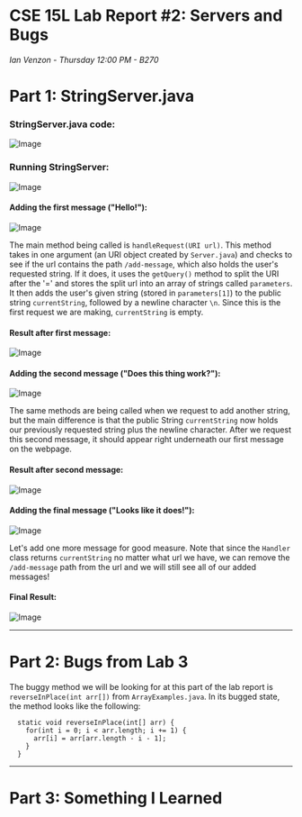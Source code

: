 # CSE 15L Lab Report #2: Servers and Bugs

*Ian Venzon - Thursday 12:00 PM - B270*

# Part 1: StringServer.java

### StringServer.java code:

![Image](https://i.imgur.com/hJK6XOe.png)

### Running StringServer:

![Image](https://i.imgur.com/ifWvWAM.png)

#### Adding the first message ("Hello!"):

![Image](https://i.imgur.com/lmqGV3S.png)

The main method being called is `handleRequest(URI url)`. This method takes in one argument (an URI object created by `Server.java`) and checks to see if the url contains the path `/add-message`, which also holds the user's requested string. If it does, it uses the `getQuery()` method to split the URI after the '=' and stores the split url into an array of strings called `parameters`. It then adds the user's given string (stored in `parameters[1]`) to the public string `currentString`, followed by a newline character `\n`. Since this is the first request we are making, `currentString` is empty. 

#### Result after first message:

![Image](https://i.imgur.com/ojw2Glu.png)

#### Adding the second message ("Does this thing work?"):

![Image](https://i.imgur.com/tbSwTDV.png)

The same methods are being called when we request to add another string, but the main difference is that the public String `currentString` now holds our previously requested string plus the newline character. After we request this second message, it should appear right underneath our first message on the webpage.

#### Result after second message:

![Image](https://i.imgur.com/0jr4aR2.png)

#### Adding the final message ("Looks like it does!"):

![Image](https://i.imgur.com/wK7HlGA.png)

Let's add one more message for good measure. Note that since the `Handler` class returns `currentString` no matter what url we have, we can remove the `/add-message` path from the url and we will still see all of our added messages!

#### Final Result:

![Image](https://i.imgur.com/8q57SgZ.png)

---

# Part 2: Bugs from Lab 3

The buggy method we will be looking for at this part of the lab report is `reverseInPlace(int arr[])` from `ArrayExamples.java`. In its bugged state, the method looks like the following:

```
  static void reverseInPlace(int[] arr) {
    for(int i = 0; i < arr.length; i += 1) {
      arr[i] = arr[arr.length - i - 1];
    }
  }
```
---

# Part 3: Something I Learned
